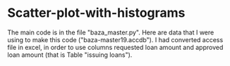 # Scatter-plot-with-histograms

The main code is in the file "baza_master.py".
Here are data that I were using to make this code ("baza-master19.accdb"). 
I had converted access file in excel, in order to use columns requested loan amount and approved loan amount (that is Table "issuing loans").
